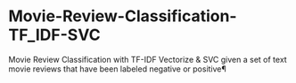 # Movie-Review-Classification-TF_IDF-SVC
Movie Review Classification with TF-IDF Vectorize &amp; SVC given a set of text movie reviews that have been labeled negative or positive¶
